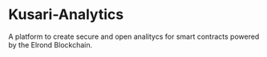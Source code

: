 # Kusari-Analytics
A platform to create secure and open analitycs for smart contracts powered by the Elrond Blockchain.

